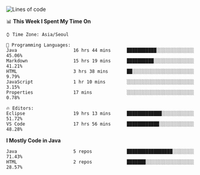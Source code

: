 <!--START_SECTION:waka-->
![Lines of code](https://img.shields.io/badge/From%20Hello%20World%20I%27ve%20Written-255425%20lines%20of%20code-blue)

📊 **This Week I Spent My Time On** 

```text
⌚︎ Time Zone: Asia/Seoul

💬 Programming Languages: 
Java                     16 hrs 44 mins      ███████████░░░░░░░░░░░░░░   45.06% 
Markdown                 15 hrs 19 mins      ██████████░░░░░░░░░░░░░░░   41.21% 
HTML                     3 hrs 38 mins       ██░░░░░░░░░░░░░░░░░░░░░░░   9.79% 
JavaScript               1 hr 10 mins        ░░░░░░░░░░░░░░░░░░░░░░░░░   3.15% 
Properties               17 mins             ░░░░░░░░░░░░░░░░░░░░░░░░░   0.78%

🔥 Editors: 
Eclipse                  19 hrs 13 mins      █████████████░░░░░░░░░░░░   51.72% 
VS Code                  17 hrs 56 mins      ████████████░░░░░░░░░░░░░   48.28%

```

**I Mostly Code in Java** 

```text
Java                     5 repos             █████████████████░░░░░░░░   71.43% 
HTML                     2 repos             ███████░░░░░░░░░░░░░░░░░░   28.57%

```



<!--END_SECTION:waka-->
<!--
**cgkim449/cgkim449** is a ✨ _special_ ✨ repository because its `README.md` (this file) appears on your GitHub profile.

Here are some ideas to get you started:

- 🔭 I’m currently working on ...
- 🌱 I’m currently learning ...
- 👯 I’m looking to collaborate on ...
- 🤔 I’m looking for help with ...
- 💬 Ask me about ...
- 📫 How to reach me: ...
- 😄 Pronouns: ...
- ⚡ Fun fact: ...
-->
